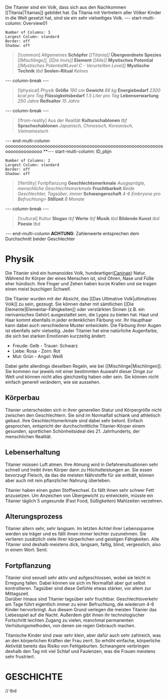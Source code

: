 Die Titanier sind ein Volk, dass sich aus den Nachkommen [[Titania|Titanias]] gebildet hat. Da Titania mit Vertretern aller Völker Kinder in die Welt gesetzt hat, sind sie ein sehr vielseitiges Volk.
--- start-multi-column: Overview01
```column-settings
Number of Columns: 3
Largest Column: standard
Border: off
Shadow: off
```

>[!common] Allgemeines
> **Schöpfer**
> *[[Titania]]*
> **Übergeordnete Spezies**
> *[[Mischlinge]], [[Die Invis]]*
> **Element**
> *[[Alle]]*
> **Mystisches Potential**
> *[[Mystisches Potential#Level C - Verurteilten Level]]*
> **Mystische Technik**
> *tbd*
> **Seelen-Ritual**
> *Keines* 

--- column-break ---

>[!physical] Physik
> **Größe**
> *190 cm*
> **Gewicht**
> *86 kg*
> **Energiebedarf**
> *2300 kcal pro Tag*
> **Flüssigkeitsbedarf**
> *1.5 Liter pro Tag*
> **Lebenserwartung**
> *250 Jahre*
> **Reifealter**
> *15 Jahre*

--- column-break ---

>[!from-reality] Aus der Realität
>**Kulturschablonen**
>*tbf*
>**Sprachschablonen**
>*Japanisch, Chinesisch, Koreanisch, Vietnamesisch*

--- end-multi-column
oooooooooooooooooooooooooooooooooooooooooooooooooooooooooooooooooooooooooo
**--- start-multi-column: ID_pbjn
```column-settings
Number of Columns: 2
Largest Column: standard
Border: off
Shadow: off
```

>[!fertility] Fortpflanzung
>**Geschlechtsmerkmale**
>*Ausgeprägte, menschliche Geschlechtsmerkmale*
>**Fruchtbarkeit**
>*Beide Geschlechter, Tagsüber, immer*
>**Schwangerschaft**
>*4-6 Embryone pro Befruchtung*>
>**Stillzeit**
>*8 Monate*

--- column-break ---

>[!cultural] Kultur
>**Slogan**
>*tbf*
>**Werte**
>*tbf*
>**Musik**
>*tbd*
>**Bildende Kunst**
>*tbd*
>**Poesie**
>*tbd*

--- end-multi-column
**ACHTUNG**: Zahlenwerte entsprechen dem Durchschnitt beider Geschlechter
# Physik
Die Titanier sind ein humanoides Volk, hundeartiger([Caninae](https://en.wikipedia.org/wiki/Caninae)) Natur. Während ihr Körper der eines Menschen ist, sind Ohren, Nase und Füße eher hündisch. Ihre Finger und Zehen haben kurze Krallen und sie tragen einen meist buschigen Schweif.

Die Titanier wurden mit der Absicht, das [[Das Ultimative Volk|ultimatives Volk]] zu sein, gezeugt. Sie können daher mit sämtlichen [[Die Elemente|Elementar-Fähigkeiten]] oder verstärkten Sinnen (z.B. ein nerivanisches Gehör) ausgestattet sein, die Lygea zu bieten hat.
Haut und Haar kommt ebenfalls in jeder erdenklichen Färbung vor. Ihr Haupthaar kann dabei auch verschiedene Muster entwickeln. Die Färbung ihrer Augen ist ebenfalls sehr vielseitig. Jeder Titanier hat eine natürliche Augenfarbe, die sich bei starken Emotionen kurzzeitig ändert:
- Freude: Gelb - Trauer: Schwarz
- Liebe: Rosa - Zorn: Rot
- Mut: Grün - Angst: Weiß

Dabei gelte allerdings dieselben Regeln, wie bei [[Mischlinge|Mischlingen]]. Sie kommen nur jeweils mit einer bestimmten Auswahl dieser Dinge zur Welt und können nicht alles gleichzeitig haben oder sein. Sie können nicht einfach generell verändern, wie sie aussehen.
## Körperbau
Titanier unterscheiden sich in ihrer generellen Statur und Körpergröße nicht zwischen den Geschlechtern. Sie sind im Normalfall schlank und athletisch gebaut. Ihre Geschlechtsmerkmale sind dabei sehr betont. Einfach gesprochen, entspricht der durchschnittliche Titanier-Körper einem gesunden, sportlichen Schönheitsideal des 21. Jahrhunderts, der menschlichen Realität.
## Lebenserhaltung
Titanier müssen Luft atmen. Ihre Atmung wird in Gefahrensituationen sehr schnell und treibt ihren Körper dann zu Höchstleistungen an. Sie essen bevorzugt Fleisch, da das die meisten Nährstoffe für sie enthält, können aber auch mit rein pflanzlicher Nahrung überleben.

Titanier haben einen guten Stoffwechsel. Es fällt ihnen sehr schwer Fett anzusetzen. Um Anzeichen von Übergewicht zu entwickeln, müsste ein Titanier täglich 5 ungesunde (Fast Food, Süßigkeiten) Mahlzeiten verzehren.
## Alterungsprozess
Titanier altern sehr, sehr langsam. Im letzten Achtel ihrer Lebensspanne werden sie träger und es fällt ihnen immer leichter zuzunehmen. Sie verlieren zusätzlich viele ihrer körperlichen und geistigen Fähigkeiten. Alte Titanier sind deshalb meistens dick, langsam, faltig, blind, vergesslich, also in einem Wort: Senil.
## Fortpflanzung
Titanier sind sexuell sehr aktiv und aufgeschlossen, wobei sie leicht in Erregung fallen. Dabei können sie sich im Normalfall aber gut selbst kontrollieren. Tagsüber sind diese Gefühle etwas stärker, vor allem zur Mittagszeit.  
Darüber hinaus sind Titanier tagsüber sehr fruchtbar. Geschlechtsverkehr am Tage führt eigentlich immer zu einer Befruchtung, die wiederum 4-6 Kinder hervorbringt. Aus diesem Grund verlegen die meisten Titanier das Liebesspiel auf die Nacht. Außerdem gibt ihnen ihr technologischer Fortschritt leichten Zugang zu vielen, manchmal permanenten Verhütungsmethoden, von denen sie regen Gebrauch machen. 

Titanische Kinder sind zwar sehr klein, aber dafür auch sehr zahlreich, was an den körperlichen Kräften der Frau zerrt. So erhöht einfache, körperliche Aktivität bereits das Risiko von Fehlgeburten. Schwangere verbringen deshalb den Tag mit viel Schlaf und Faulenzen, was die Frauen meistens sehr frustriert.
# GESCHICHTE
// tbd